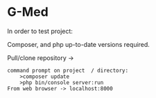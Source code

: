 # G-Med
 In order to test project:
 
 Composer, and php up-to-date versions required.
 
 Pull/clone repository -> 
 
    command prompt on project  / directory: 
        >composer update
        >php bin/console server:run
    From web browser -> localhost:8000
